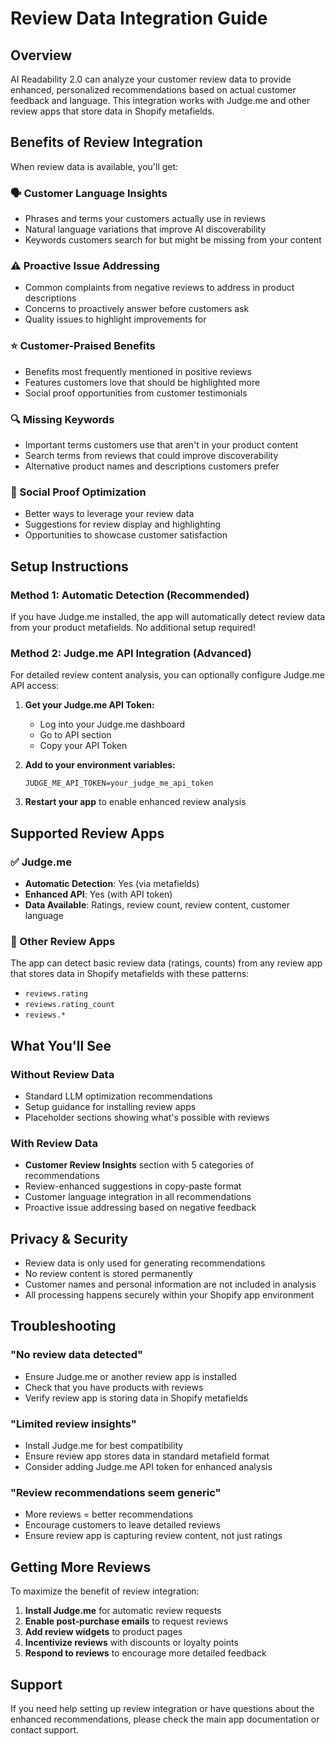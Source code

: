 # Review Data Integration Guide

## Overview

AI Readability 2.0 can analyze your customer review data to provide enhanced, personalized recommendations based on actual customer feedback and language. This integration works with Judge.me and other review apps that store data in Shopify metafields.

## Benefits of Review Integration

When review data is available, you'll get:

### 🗣️ Customer Language Insights
- Phrases and terms your customers actually use in reviews
- Natural language variations that improve AI discoverability
- Keywords customers search for but might be missing from your content

### ⚠️ Proactive Issue Addressing
- Common complaints from negative reviews to address in product descriptions
- Concerns to proactively answer before customers ask
- Quality issues to highlight improvements for

### ⭐ Customer-Praised Benefits
- Benefits most frequently mentioned in positive reviews
- Features customers love that should be highlighted more
- Social proof opportunities from customer testimonials

### 🔍 Missing Keywords
- Important terms customers use that aren't in your product content
- Search terms from reviews that could improve discoverability
- Alternative product names and descriptions customers prefer

### 🎯 Social Proof Optimization
- Better ways to leverage your review data
- Suggestions for review display and highlighting
- Opportunities to showcase customer satisfaction

## Setup Instructions

### Method 1: Automatic Detection (Recommended)
If you have Judge.me installed, the app will automatically detect review data from your product metafields. No additional setup required!

### Method 2: Judge.me API Integration (Advanced)
For detailed review content analysis, you can optionally configure Judge.me API access:

1. **Get your Judge.me API Token:**
   - Log into your Judge.me dashboard
   - Go to API section
   - Copy your API Token

2. **Add to your environment variables:**
   ```env
   JUDGE_ME_API_TOKEN=your_judge_me_api_token
   ```

3. **Restart your app** to enable enhanced review analysis

## Supported Review Apps

### ✅ Judge.me
- **Automatic Detection**: Yes (via metafields)
- **Enhanced API**: Yes (with API token)
- **Data Available**: Ratings, review count, review content, customer language

### 🔄 Other Review Apps
The app can detect basic review data (ratings, counts) from any review app that stores data in Shopify metafields with these patterns:
- `reviews.rating`
- `reviews.rating_count`
- `reviews.*`

## What You'll See

### Without Review Data
- Standard LLM optimization recommendations
- Setup guidance for installing review apps
- Placeholder sections showing what's possible with reviews

### With Review Data
- **Customer Review Insights** section with 5 categories of recommendations
- Review-enhanced suggestions in copy-paste format
- Customer language integration in all recommendations
- Proactive issue addressing based on negative feedback

## Privacy & Security

- Review data is only used for generating recommendations
- No review content is stored permanently
- Customer names and personal information are not included in analysis
- All processing happens securely within your Shopify app environment

## Troubleshooting

### "No review data detected"
- Ensure Judge.me or another review app is installed
- Check that you have products with reviews
- Verify review app is storing data in Shopify metafields

### "Limited review insights"
- Install Judge.me for best compatibility
- Ensure review app stores data in standard metafield format
- Consider adding Judge.me API token for enhanced analysis

### "Review recommendations seem generic"
- More reviews = better recommendations
- Encourage customers to leave detailed reviews
- Ensure review app is capturing review content, not just ratings

## Getting More Reviews

To maximize the benefit of review integration:

1. **Install Judge.me** for automatic review requests
2. **Enable post-purchase emails** to request reviews
3. **Add review widgets** to product pages
4. **Incentivize reviews** with discounts or loyalty points
5. **Respond to reviews** to encourage more detailed feedback

## Support

If you need help setting up review integration or have questions about the enhanced recommendations, please check the main app documentation or contact support. 